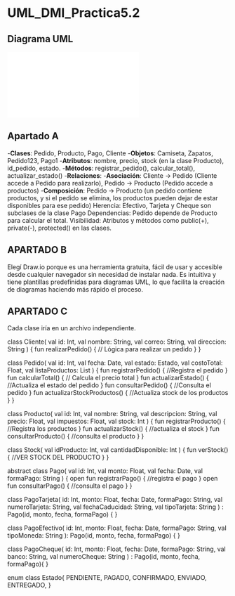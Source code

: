 # UML_DMI_Practica5.2

## Diagrama UML

![Diagrama UML](archivos/practica5.2.pdf)

## Apartado A 

-**Clases**: Pedido, Producto, Pago, Cliente
-**Objetos**: Camiseta, Zapatos, Pedido123, Pago1
-**Atributos**: nombre, precio, stock (en la clase Producto), id_pedido, estado.
-**Métodos**: registrar_pedido(), calcular_total(), actualizar_estado()
-**Relaciones**:
-**Asociación**: Cliente → Pedido (Cliente accede a Pedido para realizarlo), Pedido → Producto (Pedido accede a productos)
-**Composición**: Pedido → Producto (un pedido contiene productos, y si el pedido se elimina, los productos pueden dejar de estar disponibles para ese pedido)
Herencia: Efectivo, Tarjeta y Cheque son subclases de la clase Pago
Dependencias: Pedido depende de Producto para calcular el total.
Visibilidad: Atributos y métodos como public(+), private(-), protected() en las clases.


## APARTADO B

Elegí Draw.io porque es una herramienta gratuita, fácil de usar y accesible desde cualquier navegador sin necesidad de instalar nada. Es intuitiva y tiene plantillas predefinidas para diagramas UML, lo que facilita la creación de diagramas haciendo más rápido el proceso.


## APARTADO C

Cada clase iría en un archivo independiente.

class Cliente(
    val id: Int,
    val nombre: String,
    val correo: String,
    val direccion: String
) {
    fun realizarPedido() {
        // Lógica para realizar un pedido
    }
}

class Pedido(
    val id: Int,
    val fecha: Date,
    val estado: Estado,
    val costoTotal: Float,
    val listaProductos: List<Producto>
) {
    fun registrarPedido() {
        //Registra el pedido
    }
    fun calcularTotal() {
        // Calcula el precio total
    }
    fun actualizarEstado() {
        //Actualiza el estado del pedido
    }
    fun consultarPedido() {
        //Consulta el pedido
    }
    fun actualizarStockProductos() {
        //Actualiza stock de los productos
    }
}

class Producto(
    val id: Int,
    val nombre: String,
    val descripcion: String,
    val precio: Float,
    val impuestos: Float,
    val stock: Int
) {
    fun registrarProducto() {
        //Registra los productos
    }
    fun actualizarStock() {
        //actualiza el stock
    }
    fun consultarProducto() {
        //consulta el producto
    }
}

class Stock(
    val idProducto: Int,
    val cantidadDisponible: Int
) {
    fun verStock() {
        //VER STOCK DEL PRODUCTO
    }
}

abstract class Pago(
    val id: Int,
    val monto: Float,
    val fecha: Date,
    val formaPago: String
) {
    open fun registrarPago() {
        //registra el pago
    }
    open fun consultarPago() {
        //consulta el pago
    }
}

class PagoTarjeta(
    id: Int,
    monto: Float,
    fecha: Date,
    formaPago: String,
    val numeroTarjeta: String,
    val fechaCaducidad: String,
    val tipoTarjeta: String
) : Pago(id, monto, fecha, formaPago) {
}

class PagoEfectivo(
    id: Int,
    monto: Float,
    fecha: Date,
    formaPago: String,
    val tipoMoneda: String
): Pago(id, monto, fecha, formaPago) {
}

class PagoCheque(
    id: Int,
    monto: Float,
    fecha: Date,
    formaPago: String,
    val banco: String,
    val numeroCheque: String
) : Pago(id, monto, fecha, formaPago){
}

enum class Estado{
    PENDIENTE, PAGADO, CONFIRMADO, ENVIADO, ENTREGADO,
}
